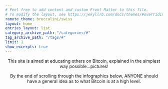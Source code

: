 ```yaml
---
# Feel free to add content and custom Front Matter to this file.
# To modify the layout, see https://jekyllrb.com/docs/themes/#overriding-theme-defaults
remote_theme: broccolini/swiss
layout: home
entries_layout: list
category_archive_path: "/categories/#"
tag_archive_path: "/tags/#"
limit: 1
show_excerpts: true
---
```


<div style="text-align:center;">
    <p class="site-title animated fadeIn" itemprop="description">
        This site is aimed at educating others on Bitcoin, explained
        in the simplest way possible...pictures!
    </p>
    <p class="site-title animated fadeIn" itemprop="description" style="padding-bottom:15%;">
        By the end of scrolling through the infographics below, ANYONE should have a general idea
        as to what Bitcoin is at a high level.
    </p>
</div>
